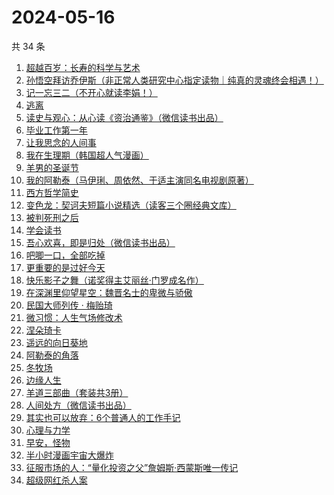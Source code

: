 # 2024-05-16

共 34 条

<!-- BEGIN WEREAD -->
<!-- 最后更新时间 2024-05-16 23:01:02 +0800 -->
1. [超越百岁：长寿的科学与艺术](https://weread.qq.com/web/bookDetail/12f326c0813ab8d88g015fdf)
1. [孙悟空拜访乔伊斯（非正常人类研究中心指定读物｜纯真的灵魂终会相遇！）](https://weread.qq.com/web/bookDetail/875323e0813ab8d1dg012f9c)
1. [记一忘三二（不开心就读李娟！）](https://weread.qq.com/web/bookDetail/f1c321d0813ab6e60g0141c1)
1. [逃离](https://weread.qq.com/web/bookDetail/3cf3255071d2e86f3cf3371)
1. [读史与观心：从心读《资治通鉴》（微信读书出品）](https://weread.qq.com/web/bookDetail/e2c32c40813ab8651g015fc1)
1. [毕业工作第一年](https://weread.qq.com/web/bookDetail/57c32d50813ab8d2cg0157ab)
1. [让我思念的人间事](https://weread.qq.com/web/bookDetail/0cf325a0813ab89aag010369)
1. [我在生理期（韩国超人气漫画）](https://weread.qq.com/web/bookDetail/a6732370813ab8bb3g012206)
1. [羊男的圣诞节](https://weread.qq.com/web/bookDetail/84b32100813ab89d2g012397)
1. [我的阿勒泰（马伊琍、周依然、于适主演同名电视剧原著）](https://weread.qq.com/web/bookDetail/6e732140813ab6e60g013caf)
1. [西方哲学简史](https://weread.qq.com/web/bookDetail/3343271052cf09334242116)
1. [变色龙：契诃夫短篇小说精选（读客三个圈经典文库）](https://weread.qq.com/web/bookDetail/027320b071d8830602702d5)
1. [被判死刑之后](https://weread.qq.com/web/bookDetail/e88324f0813ab8d1dg013d49)
1. [学会读书](https://weread.qq.com/web/bookDetail/b8632dd0721caa6fb868569)
1. [吾心欢喜，即是归处（微信读书出品）](https://weread.qq.com/web/bookDetail/cad32210813ab83e5g016fb8)
1. [吧唧一口，全部吃掉](https://weread.qq.com/web/bookDetail/06032010813ab8d48g014529)
1. [更重要的是过好今天](https://weread.qq.com/web/bookDetail/b7b32f90813ab8d32g015dd6)
1. [快乐影子之舞（诺奖得主艾丽丝·门罗成名作）](https://weread.qq.com/web/bookDetail/823322f0813ab85c3g01267b)
1. [在深渊里仰望星空：魏晋名士的卑微与骄傲](https://weread.qq.com/web/bookDetail/6cb32950813ab7ff5g0163e3)
1. [民国大师列传 · 梅贻琦](https://weread.qq.com/web/bookDetail/765323f0813ab6be0g017b96)
1. [微习惯：人生气场修改术](https://weread.qq.com/web/bookDetail/e1532770813ab8d2bg0159eb)
1. [涅朵琦卡](https://weread.qq.com/web/bookDetail/f0932800813ab8cfdg0111df)
1. [遥远的向日葵地](https://weread.qq.com/web/bookDetail/71932380717ea7b7719501e)
1. [阿勒泰的角落](https://weread.qq.com/web/bookDetail/ee0320b053b925ee0519857)
1. [冬牧场](https://weread.qq.com/web/bookDetail/d1d32fa053b924d1d0ac0a5)
1. [边缘人生](https://weread.qq.com/web/bookDetail/3bb327e0813ab8a74g01439c)
1. [羊道三部曲（套装共3册）](https://weread.qq.com/web/bookDetail/d1632540813ab718bg0197fc)
1. [人间处方（微信读书出品）](https://weread.qq.com/web/bookDetail/85d32cd0813ab82e0g012433)
1. [其实也可以放弃：6个普通人的工作手记](https://weread.qq.com/web/bookDetail/bf232460813ab8ce3g018bae)
1. [心理与力学](https://weread.qq.com/web/bookDetail/a0432e40813ab8d08g012a03)
1. [早安，怪物](https://weread.qq.com/web/bookDetail/5f9326e0813ab8c3dg010320)
1. [半小时漫画宇宙大爆炸](https://weread.qq.com/web/bookDetail/3e9321f07277f0223e98277)
1. [征服市场的人：“量化投资之父”詹姆斯·西蒙斯唯一传记](https://weread.qq.com/web/bookDetail/57d322107228916857ddb4f)
1. [超级网红杀人案](https://weread.qq.com/web/bookDetail/2fa32850813ab8c09g0123d5)
<!-- END WEREAD -->